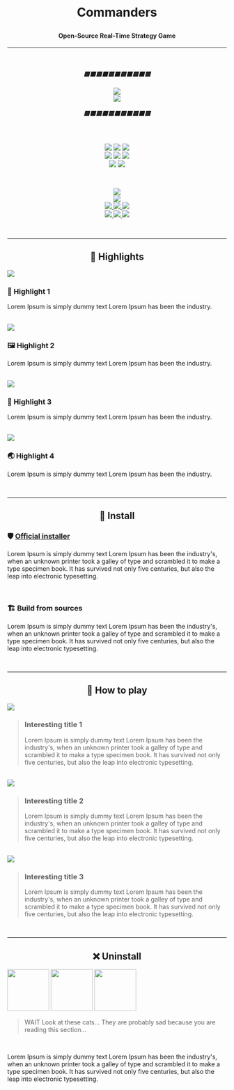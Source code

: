 ﻿﻿<h1><p align="center">Commanders</p></h1>

<h4><p align="center"><b>Open-Source Real-Time Strategy Game</b></p></h4>

<hr/>
<br/>

<h5 align="center">
    <b>🟨⬛🟨⬛🟨⬛🟨⬛🟨⬛🟨</b> 
    <br/><br/>
    <img src="https://img.shields.io/badge/-UNDER%20CONSTRUCTION-yellow?style=for-the-badge" />
    <br/>
    <img src="https://img.shields.io/badge/-Yes,%20working%20on%20it,%20even%20if%20no%20commits-gray?style=flat-square" /> 
    <br/><br/>
    <b>🟨⬛🟨⬛🟨⬛🟨⬛🟨⬛🟨</b>
</h5>

<br/>

<p align="center">
    <img src="https://img.shields.io/badge/-Targeting-gray" />
    <img src="https://img.shields.io/badge/-Windows-white?logo=windows-11&logoColor=0078D4" />
    <img src="https://img.shields.io/badge/-Linux-white?logo=linux&logoColor=806412" />
    <br/>
    <img src="https://img.shields.io/badge/-Made%20with-gray" />
    <img src="https://img.shields.io/badge/-Unity%20Engine-white?logo=unity&logoColor=black" />
    <img src="https://img.shields.io/badge/-C%23-white?logo=dotnet&logoColor=512BD4" />
    <br/>
    <img src="https://img.shields.io/badge/%C2%A92022-Galacticai-white?link=https://github.com/Galacticai" /> 
    <img src="https://img.shields.io/github/license/Galacticai/Commanders?label=&color=white&logo=gnu&logoColor=A42E2B">
</p> 

<br/>

<p align="center">
    <a href="https://www.codacy.com/gh/Galacticai/Commanders/dashboard" >
        <img src="https://img.shields.io/codacy/grade/5c46c2f9d1aa42118fd39fca9a3ce381?logo=codacy&label=Codacity%20rating"> 
    </a>
    <br/>
    <a href="https://github.com/Galacticai/Commanders/contributors">
        <img src="https://img.shields.io/github/contributors/Galacticai/Commanders?label=Contributors&logo=github" /> 
    </a>
    <br/>
    <a href="https://github.com/Galacticai/Commanders/issues">
        <img src="https://img.shields.io/badge/-Issues-4F4F4F?logo=github" /> 
        <img src="https://img.shields.io/github/issues/Galacticai/Commanders?label=&color=white" />
        <img src="https://img.shields.io/github/issues-closed/Galacticai/Commanders?label=&color=white" />
    </a>
    <br/>
    <a href="https://github.com/Galacticai/Commanders/commits">
        <img src="https://img.shields.io/badge/-Commits-4F4F4F?logo=github" />
        <img src="https://img.shields.io/github/last-commit/Galacticai/Commanders?label=&color=white" />
        <img src="https://img.shields.io/github/commit-activity/m/Galacticai/Commanders?label=&color=white" />
    </a>
</p> 

<br/>

<hr/>

<h2 align=center>🌟 Highlights </h2>

<img src="https://picsum.photos/1024/128"/>

### 🎨 Highlight 1
Lorem Ipsum is simply dummy text  Lorem Ipsum has been the industry.

<br/>

<img src="https://picsum.photos/1024/128"/>

### 🖼 Highlight 2
Lorem Ipsum is simply dummy text  Lorem Ipsum has been the industry.

<br/>

<img src="https://picsum.photos/1024/128"/>

### 👑 Highlight 3
Lorem Ipsum is simply dummy text  Lorem Ipsum has been the industry.

<br/>

<img src="https://picsum.photos/1024/128"/>

### 🌏 Highlight 4
Lorem Ipsum is simply dummy text  Lorem Ipsum has been the industry.

<br/>

<hr/>

<h2 align=center> 🚀 Install </h2>

### 🛡 <u>Official installer</u>
Lorem Ipsum is simply dummy text  Lorem Ipsum has been the industry's, when an unknown printer took a galley of type and scrambled it to make a type specimen book. It has survived not only five centuries, but also the leap into electronic typesetting.

<br/>

### 🏗 Build from sources
Lorem Ipsum is simply dummy text  Lorem Ipsum has been the industry's, when an unknown printer took a galley of type and scrambled it to make a type specimen book. It has survived not only five centuries, but also the leap into electronic typesetting.

<br/>

<hr/>

<h2 align=center> 🦾 How to play </h2>

<img src="https://picsum.photos/1024/256"/>

> ### Interesting title 1
> Lorem Ipsum is simply dummy text  Lorem Ipsum has been the industry's, when an unknown printer took a galley of type and scrambled it to make a type specimen book. It has survived not only five centuries, but also the leap into electronic typesetting.

<br/>

<img src="https://picsum.photos/1024/256"/>

> ### Interesting title 2
> Lorem Ipsum is simply dummy text  Lorem Ipsum has been the industry's, when an unknown printer took a galley of type and scrambled it to make a type specimen book. It has survived not only five centuries, but also the leap into electronic typesetting.

<br/>

<img src="https://picsum.photos/1024/256"/>

> ### Interesting title 3
> Lorem Ipsum is simply dummy text  Lorem Ipsum has been the industry's, when an unknown printer took a galley of type and scrambled it to make a type specimen book. It has survived not only five centuries, but also the leap into electronic typesetting.

<br/>

<hr/>

<h2 align=center> ❌ Uninstall </h2>

<p>
    <img height=96 src="https://i.pinimg.com/236x/7d/02/c4/7d02c4d3f92755c0e0ebcc75edbb252a--sad-kitty-sad-cat.jpg"/>
    <img height=96 src="https://i.pinimg.com/originals/5f/96/2f/5f962fb5b03c7bea7ab526199b983d60.jpg"/>
    <img height=96 src="https://i.pinimg.com/originals/be/54/62/be5462eb289bdd698c9fc328406eed07.jpg"/>
</p>

> WAIT Look at these cats... They are probably sad because you are reading this section...

<br/>

Lorem Ipsum is simply dummy text  Lorem Ipsum has been the industry's, when an unknown printer took a galley of type and scrambled it to make a type specimen book. It has survived not only five centuries, but also the leap into electronic typesetting.

<br/>

<br/>
